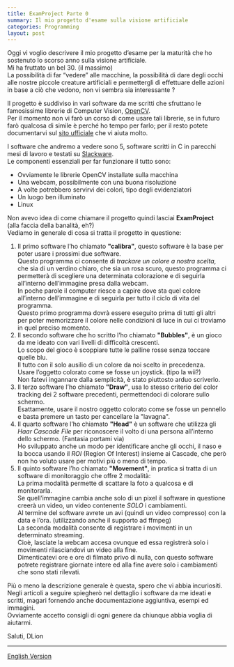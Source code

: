 ```yaml
---
title: ExamProject Parte 0
summary: Il mio progetto d'esame sulla visione artificiale
categories: Programming
layout: post
---
```

Oggi vi voglio descrivere il mio progetto d’esame per la maturità che ho sostenuto lo scorso anno sulla visione artificiale.   
Mi ha fruttato un bel 30. (il massimo)   
La possibilità di far “vedere” alle macchine, la possibilità di dare degli occhi alle nostre piccole creature artificiali e permettergli di effettuare delle azioni in base a ciò che vedono, non vi sembra sia interessante ?

Il progetto è suddiviso in vari software da me scritti che sfruttano le famosissime librerie di Computer Vision, [OpenCV](http://it.wikipedia.org/wiki/OpenCV).   
Per il momento non vi farò un corso di come usare tali librerie, se in futuro farò qualcosa di simile è perché ho tempo per farlo; per il resto potete documentarvi sul [sito ufficiale](http://opencv.willowgarage.com/wiki/) che vi aiuta molto.

I software che andremo a vedere sono 5, software scritti in C in parecchi mesi di lavoro e testati su [Slackware](http://it.wikipedia.org/wiki/Slackware).   
Le componenti essenziali per far funzionare il tutto sono:

* Ovviamente le librerie OpenCV installate sulla macchina
* Una webcam, possibilmente con una buona risoluzione
* A volte potrebbero servirvi dei colori, tipo degli evidenziatori
* Un luogo ben illuminato
* Linux

Non avevo idea di come chiamare il progetto quindi lasciai **ExamProject** (alla faccia della banalità, eh?)   
Vediamo in generale di cosa si tratta il progetto in questione:

1. Il primo software l’ho chiamato **"calibra"**, questo software è la base per poter usare i prossimi due software.   
Questo programma ci consente di _trackare un colore a nostra scelta_, che sia di un verdino chiaro, che sia un rosa scuro, questo programma ci permetterà di scegliere una determinata colorazione e di seguirla all’interno dell’immagine presa dalla webcam.   
In poche parole il computer riesce a capire dove sta quel colore all’interno dell’immagine e di seguirla per tutto il ciclo di vita del programma.   
Questo primo programma dovrà essere eseguito prima di tutti gli altri per poter memorizzare il colore nelle condizioni di luce in cui ci troviamo in quel preciso momento.
2. Il secondo software che ho scritto l’ho chiamato **"Bubbles"**, è un gioco da me ideato con vari livelli di difficoltà crescenti.   
Lo scopo del gioco è scoppiare tutte le palline rosse senza toccare quelle blu.   
Il tutto con il solo ausilio di un colore da noi scelto in precedenza.   
Usare l’oggetto colorato come se fosse un joystick. (tipo la wii?)   
Non fatevi ingannare dalla semplicità, è stato piuttosto arduo scriverlo.
3. Il terzo software l’ho chiamato **"Draw"**, usa lo stesso criterio del color tracking dei 2 software precedenti, permettendoci di colorare sullo schermo.   
Esattamente, usare il nostro oggetto colorato come se fosse un pennello e basta premere un tasto per cancellare la "lavagna".
4. Il quarto software l’ho chiamato **"Head"** è un software che utilizza gli _Haar Cascade File_ per riconoscere il volto di una persona all’interno dello schermo. (Fantasia portami via)   
Ho sviluppato anche un modo per identificare anche gli occhi, il naso e la bocca usando il _ROI_ (Region Of Interest) insieme ai Cascade, che però non ho voluto usare per motivi più o meno di tempo.
5. Il quinto software l’ho chiamato **"Movement"**, in pratica si tratta di un software di monitoraggio che offre 2 modalità:   
La prima modalità permette di scattare la foto a qualcosa e di monitorarla.   
Se quell’immagine cambia anche solo di un pixel il software in questione creerà un video, un video contenente *SOLO* i cambiamenti.   
Al termine del software avrete un avi (quindi un video compresso) con la data e l’ora. (utilizzando anche il supporto ad ffmpeg)   
La seconda modalità consente di registrare i movimenti in un determinato streaming.   
Cioè, lasciate la webcam accesa ovunque ed essa registrerà solo i movimenti rilasciandovi un video alla fine.   
Dimenticatevi ore e ore di filmato privo di nulla, con questo software potrete registrare giornate intere ed alla fine avere solo i cambiamenti che sono stati rilevati.   

Più o meno la descrizione generale è questa, spero che vi abbia incuriositi.   
Negli articoli a seguire spiegherò nel dettaglio i software da me ideati e scritti, magari fornendo anche documentazione aggiuntiva, esempi ed immagini.   
Ovviamente accetto consigli di ogni genere da chiunque abbia voglia di aiutarmi.


Saluti, DLion

---

[English Version](https://domenicoluciani.com/2013/02/26/exam-project-0.html)
